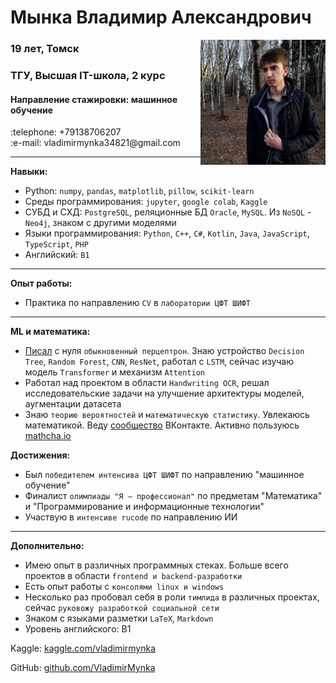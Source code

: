 <p>
  <h1>Мынка Владимир Александрович</h1>
  <img src = "./3H69ZHCivSk2.jpg" width = 200 align="right" /> 
  <h3>19 лет, Томск</h3>
  <h3>ТГУ, Высшая IT-школа, 2 курс</h3>
  <h4>Направление стажировки: машинное обучение</h4>
  :telephone: +79138706207 <br>
  :e-mail: vladimirmynka34821@gmail.com  
</p>

---
**Навыки:**
* Python: `numpy`, `pandas`, `matplotlib`, `pillow`, `scikit-learn` 
* Среды программирования: `jupyter`, `google colab`, `Kaggle`
* СУБД и СХД: `PostgreSQL`, реляционные БД `Oracle`, `MySQL`. Из  `NoSQL` - `Neo4j`, знаком с другими моделями
* Языки программирования: `Python`, `C++`, `C#`, `Kotlin`, `Java`, `JavaScript`, `TypeScript`, `PHP`
* Английский: `B1`
---

**Опыт работы:**
* Практика по направлению `CV` в `лаборатории ЦФТ ШИФТ`

---

**ML и математика:**
* [Писал](https://github.com/VladimirMynka/Neural-Network) с нуля `обыкновенный перцептрон`. Знаю устройство `Decision Tree`, `Random Forest`, `CNN`, `ResNet`, работал с `LSTM`, сейчас изучаю модель `Transformer` и механизм `Attention`
* Работал над проектом в области `Handwriting OCR`, решал исследовательские задачи на улучшение архитектуры моделей, аугментации датасета
* Знаю `теорию вероятностей` и `математическую статистику`. Увлекаюсь математикой. Веду [сообщество](https://vk.com/mathemynka) ВКонтакте. Активно пользуюсь [mathcha.io](https://www.mathcha.io/)


**Достижения:**
* Был `победителем интенсива ЦФТ ШИФТ` по направлению "машинное обучение"
* Финалист `олимпиады "Я — профессионал"` по предметам "Математика" и "Программирование и информационные технологии"
* Участвую в `интенсиве rucode` по направлению ИИ

---

**Дополнительно:**
- Имею опыт в различных программных стеках. Больше всего проектов в области `frontend и backend-разработки`
- Есть опыт работы с `консолями linux и windows`
- Несколько раз пробовал себя в роли `тимлида` в различных проектах, сейчас `руковожу разработкой социальной сети`
- Знаком с языками разметки `LaTeX`, `Markdown`
- Уровень английского: B1

Kaggle: [kaggle.com/vladimirmynka](https://www.kaggle.com/vladimirmynka) 

GitHub: [github.com/VladimirMynka](https://github.com/VladimirMynka)

